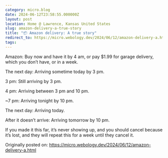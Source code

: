 ```yaml
---
category: micro.blog
date: 2024-06-12T23:58:55.000000Z
layout: post
location: Home @ Lawrence, Kansas United States
slug: amazon-delivery-a-true-story
title: "📦 Amazon delivery: A true story"
redirect_to: https://micro.webology.dev/2024/06/12/amazon-delivery-a.html
tags:
---
```


Amazon: Buy now and have it by 4 am, or pay $1.99 for garage delivery, which you don’t have, or in a week.

The next day: Arriving sometime today by 3 pm.

3 pm: Still arriving by 3 pm.

4 pm: Arriving between 3 pm and 10 pm.

~7 pm: Arriving tonight by 10 pm.

The next day: Arriving today.

After it doesn’t arrive: Arriving tomorrow by 10 pm.

If you made it this far, it’s never showing up, and you should cancel because it’s lost, and they will repeat this for a week until they cancel it.

Originally posted on: https://micro.webology.dev/2024/06/12/amazon-delivery-a.html
